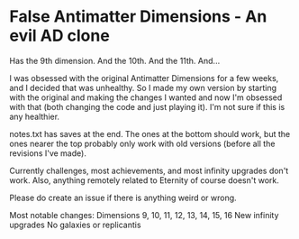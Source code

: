 # False Antimatter Dimensions - An evil AD clone

Has the 9th dimension. And the 10th. And the 11th. And...

I was obsessed with the original Antimatter Dimensions for a few weeks, and I decided that was unhealthy. So I made my own version by starting with the original and making the changes I wanted and now I'm obsessed with that (both changing the code and just playing it). I'm not sure if this is any healthier.

notes.txt has saves at the end. The ones at the bottom should work, but the ones nearer the top probably only work with old versions (before all the revisions I've made).

Currently challenges, most achievements, and most infinity upgrades don't work. Also, anything remotely related to Eternity of course doesn't work.

Please do create an issue if there is anything weird or wrong.

Most notable changes:
Dimensions 9, 10, 11, 12, 13, 14, 15, 16
New infinity upgrades
No galaxies or replicantis
